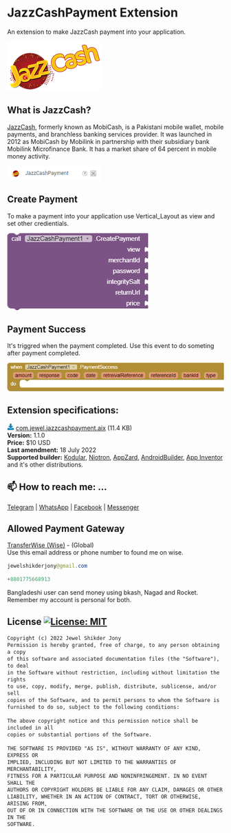 # JazzCashPayment Extension
An extension to make JazzCash payment into your application.

<img src="https://github.com/jewelshkjony/JazzCashPayment/raw/main/images/JazzCash_logo.png"/>

## What is JazzCash?
<a href="https://www.jazzcash.com.pk/">JazzCash</a>, formerly known as MobiCash, is a Pakistani mobile wallet, mobile payments, and branchless banking services provider. It was launched in 2012 as MobiCash by Mobilink in partnership with their subsidiary bank Mobilink Microfinance Bank. It has a market share of 64 percent in mobile money activity.

<img src="https://github.com/jewelshkjony/JazzCashPayment/raw/main/images/aix.png"/>

## Create Payment
To make a payment into your application use Vertical_Layout as view and set other credientials.

<img src="https://github.com/jewelshkjony/JazzCashPayment/raw/main/images/function.png"/>

## Payment Success
It's triggred when the payment completed. Use this event to do someting after payment completed.

<img src="https://github.com/jewelshkjony/JazzCashPayment/raw/main/images/event.png"/>

## Extension specifications:
<img src="https://github.com/jewelshkjony/JazzCashPayment/raw/main/images/download.png"/> <a href="https://t.me/jewelshkjony">com.jewel.jazzcashpayment.aix</a> (11.4 KB) \
<b>Version:</b> 1.1.0\
<b>Price:</b> $10 USD\
<b>Last amendment:</b> 18 July 2022\
<b>Supported builder:</b> <a href="https://www.kodular.io/">Kodular</a>, <a href="https://niotron.com/">Niotron</a>, <a href="https://appzard.com/">AppZard</a>, <a href="https://androidbuilder.in/">AndroidBuilder</a>, <a href="http://ai2.appinventor.mit.edu/">App Inventor</a> and it's other distributions.

## 📫 How to reach me: ...

<a href="https://t.me/jewelshkjony">Telegram</a> | <a href="https://wa.me/8801775668913">WhatsApp</a> | <a href="https://fb.com/jewelshkjony">Facebook</a> | <a href="https://m.me/jewelshkjony">Messenger</a>

## Allowed Payment Gateway
<a href="https://wise.com/invite/ua/dulald4">TransferWise (Wise)</a> - (Global) \
Use this email address or phone number to found me on wise.
````java
jewelshikderjony@gmail.com
````
````java
+8801775668913
````
Bangladeshi user can send money using bkash, Nagad and Rocket. Remember my account is personal for both.

## License [![License: MIT](https://img.shields.io/badge/License-MIT-yellow.svg)](https://opensource.org/licenses/MIT)
    Copyright (c) 2022 Jewel Shikder Jony
    Permission is hereby granted, free of charge, to any person obtaining a copy
    of this software and associated documentation files (the "Software"), to deal
    in the Software without restriction, including without limitation the rights
    to use, copy, modify, merge, publish, distribute, sublicense, and/or sell
    copies of the Software, and to permit persons to whom the Software is
    furnished to do so, subject to the following conditions:
    
    The above copyright notice and this permission notice shall be included in all
    copies or substantial portions of the Software.
    
    THE SOFTWARE IS PROVIDED "AS IS", WITHOUT WARRANTY OF ANY KIND, EXPRESS OR
    IMPLIED, INCLUDING BUT NOT LIMITED TO THE WARRANTIES OF MERCHANTABILITY,
    FITNESS FOR A PARTICULAR PURPOSE AND NONINFRINGEMENT. IN NO EVENT SHALL THE
    AUTHORS OR COPYRIGHT HOLDERS BE LIABLE FOR ANY CLAIM, DAMAGES OR OTHER
    LIABILITY, WHETHER IN AN ACTION OF CONTRACT, TORT OR OTHERWISE, ARISING FROM,
    OUT OF OR IN CONNECTION WITH THE SOFTWARE OR THE USE OR OTHER DEALINGS IN THE
    SOFTWARE.

